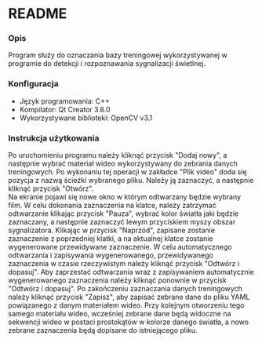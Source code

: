 # README #

### Opis ###

Program służy do oznaczania bazy treningowej wykorzystywanej w programie do detekcji i rozpoznawania sygnalizacji świetlnej. 

### Konfiguracja ###

* Język programowania: C++
* Kompilator: Qt Creator 3.6.0
* Wykorzystywane biblioteki: OpenCV v3.1

### Instrukcja użytkowania ###

Po uruchomieniu programu należy kliknąć przycisk "Dodaj nowy", a następnie wybrać materiał wideo wykorzystywany do zebrania danych treningowych. Po wykonaniu tej operacji w zakładce "Plik video" doda się pozycja z nazwą ścieżki wybranego pliku. Należy ją zaznaczyć, a następnie kliknąć przycisk "Otwórz".<br>
Na ekranie pojawi się nowe okno w którym odtwarzany będzie wybrany film. W celu dokonania zaznaczenia na klatce, należy zatrzymać odtwarzanie klikając przycisk "Pauza", wybrać kolor światła jaki będzie zaznaczany, a następnie zaznaczyć lewym przyciskiem myszy obszar sygnalizatora. Klikając w przycisk "Naprzód", zapisane zostanie zaznaczenie z poprzedniej klatki, a na aktualnej klatce zostanie wygenerowane przewidywane zaznaczenie.
W celu automatycznego odtwarzania i zapisywania wygenerowanego, przewidywanego zaznaczenia w czasie rzeczywistym należy kliknąć przycisk "Odtwórz i dopasuj". Aby zaprzestać odtwarzania wraz z zapisywaniem automatycznie wygenerowanego zaznaczenia należy kliknąć ponownie w przycisk "Odtwórz i dopasuj".
Po zakończeniu zaznaczania danych treningowych należy kliknąć przycisk "Zapisz", aby zapisać zebrane dane do pliku YAML powiązanego z danym materiałem wideo. Przy kolejnym otworzeniu tego samego materiału wideo, wcześniej zebrane dane będą widoczne na sekwencji wideo w postaci prostokątów w kolorze danego światła, a nowo zebrane zaznaczenia będą dopisane do istniejącego pliku.